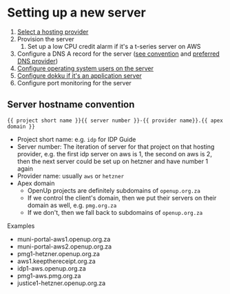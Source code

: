 # Setting up a new server

1. [Select a hosting provider](preferred-tech-stack.md)
2. Provision the server
   1. Set up a low CPU credit alarm if it's a t-series server on AWS
3. Configure a DNS A record for the server \([see convention](setting-up-a-new-server.md#server-hostname-convention) and [preferred DNS provider](preferred-tech-stack.md)\)
4. [Configure operating system users on the server](https://github.com/OpenUpSA/ansible-config/#managing-admin-access-to-servers)
5. [Configure dokku if it's an application server](https://github.com/OpenUpSA/ansible-config/#install-dokku)
6. Configure port monitoring for the server

## Server hostname convention

```text
{{ project short name }}{{ server number }}-{{ provider name}}.{{ apex domain }}
```

* Project short name: e.g. `idp` for IDP Guide
* Server number: The iteration of server for that project on that hosting provider, e.g. the first idp server on aws is 1,  the second on aws is 2, then the next server could be set up on hetzner and have number 1 again
* Provider name: usually `aws` or `hetzner`
* Apex domain
  * OpenUp projects are definitely subdomains of `openup.org.za`
  * If we control the client's domain, then we put their servers on their domain as well, e.g. `pmg.org.za`
  * If we don't, then we fall back to subdomains of `openup.org.za`

Examples

* muni-portal-aws1.openup.org.za
* muni-portal-aws2.openup.org.za
* pmg1-hetzner.openup.org.za
* aws1.keepthereceipt.org.za
* idp1-aws.openup.org.za
* pmg1-aws.pmg.org.za
* justice1-hetzner.openup.org.za

